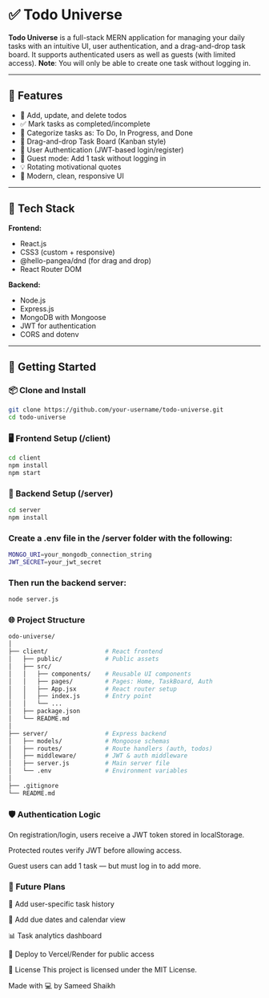 # ✅ Todo Universe

**Todo Universe** is a full-stack MERN application for managing your daily tasks with an intuitive UI, user authentication, and a drag-and-drop task board. It supports authenticated users as well as guests (with limited access).
**Note**: You will only be able to create one task without logging in.

---

## 🌟 Features

- 📝 Add, update, and delete todos  
- ✅ Mark tasks as completed/incomplete  
- 📂 Categorize tasks as: To Do, In Progress, and Done  
- 🧲 Drag-and-drop Task Board (Kanban style)  
- 👤 User Authentication (JWT-based login/register)  
- 🧪 Guest mode: Add 1 task without logging in  
- 💡 Rotating motivational quotes  
- 🎨 Modern, clean, responsive UI  

---

## 🔧 Tech Stack

**Frontend:**  
- React.js  
- CSS3 (custom + responsive)  
- @hello-pangea/dnd (for drag and drop)  
- React Router DOM  

**Backend:**  
- Node.js  
- Express.js  
- MongoDB with Mongoose  
- JWT for authentication  
- CORS and dotenv

---

## 🚀 Getting Started

### 📦 Clone and Install

```bash
git clone https://github.com/your-username/todo-universe.git
cd todo-universe
```
### 🖥️ Frontend Setup (/client)
```bash
cd client
npm install
npm start
```

### 🔧 Backend Setup (/server)
```bash
cd server
npm install
```

### Create a .env file in the /server folder with the following:
```bash
MONGO_URI=your_mongodb_connection_string
JWT_SECRET=your_jwt_secret
```

### Then run the backend server:
```bash
node server.js
```
### 🌐 Project Structure

```bash
odo-universe/
│
├── client/                # React frontend
│   ├── public/            # Public assets
│   ├── src/
│   │   ├── components/    # Reusable UI components
│   │   ├── pages/         # Pages: Home, TaskBoard, Auth
│   │   ├── App.jsx        # React router setup
│   │   ├── index.js       # Entry point
│   │   └── ...            
│   ├── package.json
│   └── README.md
│
├── server/                # Express backend
│   ├── models/            # Mongoose schemas
│   ├── routes/            # Route handlers (auth, todos)
│   ├── middleware/        # JWT & auth middleware
│   ├── server.js          # Main server file
│   └── .env               # Environment variables
│
├── .gitignore
└── README.md
```

### 🛡️ Authentication Logic

On registration/login, users receive a JWT token stored in localStorage.

Protected routes verify JWT before allowing access.

Guest users can add 1 task — but must log in to add more.



### 🎯 Future Plans
🔁 Add user-specific task history

📅 Add due dates and calendar view

📊 Task analytics dashboard

📱 Deploy to Vercel/Render for public access



📄 License
This project is licensed under the MIT License.

Made with 💻 by Sameed Shaikh


